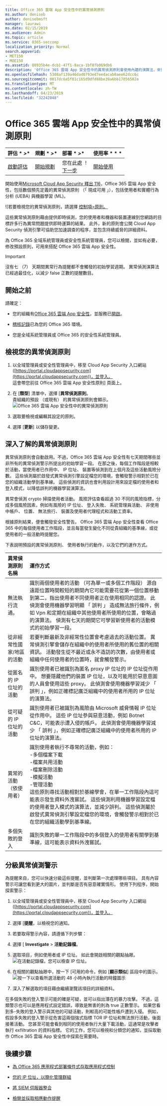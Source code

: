```yaml
---
title: Office 365 雲端 App 安全性中的異常偵測原則
ms.author: deniseb
author: denisebmsft
manager: laurawi
ms.date: 02/15/2019
ms.audience: Admin
ms.topic: article
ms.service: O365-seccomp
localization_priority: Normal
search.appverid:
- MET150
- MOE150
ms.assetid: 88935b4e-dcb1-47f1-8aca-1bf8fb069db6
description: 'Office 365 雲端 App 安全性中的異常偵測原則會使用內建的演算法，來協助找出潛在的問題。 您應該有至少一個異常偵測原則，您可以使用篩選器來調整 （當您建立它）。 '
ms.openlocfilehash: 5308af139a46dad0793ed7eedacab0aee62dcc6c
ms.sourcegitcommit: 0017dc6a5f81c165d9dfd88be39a6bb17856582e
ms.translationtype: MT
ms.contentlocale: zh-TW
ms.lasthandoff: 04/23/2019
ms.locfileid: "32242848"
---
```

# <a name="anomaly-detection-policies-in-office-365-cloud-app-security"></a>Office 365 雲端 App 安全性中的異常偵測原則

|評估 * *\>**|規劃 * *\>**|部署 * *\>**|使用率 * * *|
|:-----|:-----|:-----|:-----|
|[啟動評估](office-365-cas-overview.md) <br/> |[開始規劃](get-ready-for-office-365-cas.md) <br/> |您在此處 ！  <br/> [下一步](ocas-conditional-access-app-control.md) <br/> |[開始使用](utilization-activities-for-ocas.md) <br/> |
   
開始使用[Microsoft Cloud App Security 釋出 116](new-in-office-365-cas-2018.md#office-365-cloud-app-security-release-116)，Office 365 雲端 App 安全性，包括數個預先定義的異常偵測原則 （「 現成可用 」），包括使用者和實體行為分析 (UEBA) 與機器學習 (ML)。
  
![若要檢視您的異常偵測原則，請選擇 [控制項\>原則。](media/9663baa5-98bf-45e0-9458-6e572b43ec72.png)
  
這些異常偵測原則藉由提供即時偵測，您的使用者和機器和裝置連線到您網路的目標許多行為異常問題提供即時運算的結果。 此外，新的原則會公開 Cloud App Security 偵測引擎可協助您加速調查的程序，並包含持續威脅的詳細資料。
  
為 Office 365 全域系統管理員或安全性系統管理員，您可以檢閱，並如有必要，修改預設原則，可用來搭配 Office 365 雲端 App 安全性。
  
 > [!IMPORTANT]
> 沒有七 （7） 天期間異常行為提醒都不會觸發的初始學習週期。 異常偵測演算法已經過最佳化，以減少 false 正數的提醒數目。 
  
## <a name="before-you-begin"></a>開始之前

請確定：
  
- 您的組織有[Office 365 雲端 App 安全性](office-365-cas-overview.md)，並服務已[開啟](turn-on-office-365-cas.md)。
    
- [稽核記錄](turn-audit-log-search-on-or-off.md)已為您的 Office 365 環境。 
    
- 您是全域系統管理員或 Office 365 的安全性系統管理員。
    
## <a name="view-your-anomaly-detection-policies"></a>檢視您的異常偵測原則

1. 以全域管理員或安全性管理員中，移至 Cloud App Security 入口網站 ([https://portal.cloudappsecurity.com](https://portal.cloudappsecurity.com))，並登入。<br>這會帶您前往 Office 365 雲端 App 安全性原則] 頁面上。
    
2. 在 [**類型**] 清單中，選擇 [**異常偵測原則**。<br>貴組織的預設 （或現有） 的異常偵測原則會顯示。<br>![Office 365 雲端 App 安全性中的異常偵測原則](media/2e0ee770-787a-4d4a-bea8-389dc765d4c6.png)
  
3. 選取要檢視或編輯其設定的原則。
    
4. 選擇 [**更新**] 以儲存變更。 
    
## <a name="learn-more-about-anomaly-detection-policies"></a>深入了解的異常偵測原則

異常偵測原則會自動啟用。不過，Office 365 雲端 App 安全性有七天期間哪些並非所有的異常偵測警示所提出的初始學習一段。 在那之後，每個工作階段是相較於活動，當使用者已作用中、 IP 位址、 裝置等偵測到在上個月及這些活動風險分數。 這些偵測屬於啟發式異常偵測引擎設定檔您的環境，會觸發警示相對於已在您的組織活動學到基準線。 這些偵測的資訊也會利用設計用來設定檔的使用者和登入模式，以降低誤判的機器學習演算法。
  
異常會偵測 crypto 掃描使用者活動。 風險評估查看超過 30 不同的風險指標，分成多個風險因素，例如有風險的 IP 位址、 登入失敗、 系統管理員活動、 非使用中帳戶、 位置、 無法旅行、 裝置及使用者代理程式和活動工資率。
  
根據原則結果，便會觸發安全性警告。 Office 365 雲端 App 安全性查看 Office 365 中的每個使用者工作階段，並且每當發生變化不同從貴組織的基準線，或從使用者的一般活動時提醒您。
  
下表說明預設的異常偵測原則、 使用者執行的動作，以及它們的運作方式。
  
|**異常偵測原則名稱**|**運作方式**|
|:-----|:-----|
|無法執行流通。  <br/> |識別兩個使用者的活動 （可為單一或多個工作階段） 源自遠距位置時間較短的期間內它可能需要花從第一個位置移動到第二，指出使用者不同使用者正在使用相同的認證。 此偵測會使用機器學習明顯 「 誤判 」 造成無法旅行條件，例如 Vpn 和定期在組織中其他使用者所使用的位置，會略過的演算法。 偵測有七天的期間它可學習新使用者的活動模式的初始學習一段。  <br/> |
|從非經常性國家/地區的活動  <br/> |若要判斷最新及非經常性位置會考慮過去的活動位置。 異常偵測引擎會儲存在組織中的使用者所使用的舊位置的相關資訊。 活動發生從不最近或永不造訪的次數，由使用者或組織中任何使用者的位置時，就會觸發警示。  <br/> |
|從匿名的 IP 位址的活動  <br/> |識別使用者已被識別為匿名 proxy IP 位址的 IP 位址從作用中。 想要隱藏他們的裝置 IP 位址，以及可能用於惡意意圖的人員會使用這些 proxy。 此偵測會使用機器學習減少 「 誤判 」，例如正確標記廣泛組織中的使用者所用的 IP 位址的演算法。  <br/> |
|從可疑的 IP 位址的活動  <br/> |識別使用者已被識別為風險由 Microsoft 威脅情報 IP 位址從作用中。 這些 IP 位址參與惡意活動，例如 Botnet C&amp;C，可能表示遭入侵的帳戶。 此偵測會使用機器學習減少 「 誤判 」，例如正確標記廣泛組織中的使用者所用的 IP 位址的演算法。  <br/> |
|異常的活動 （依使用者）  <br/> | 識別使用者執行不尋常的活動，例如：  <br/>  -多個檔案下載  <br/>  -檔案共用活動  <br/>  -檔案刪除活動  <br/>  -模擬活動  <br/>  -管理活動  <br/>  這些原則尋找活動相對於基線學會，在單一工作階段內這可能表示發生資料外洩嘗試。 這些偵測利用機器學習設定檔的使用者登入模式的演算法，並減少誤判。 這些偵測屬於啟發式異常偵測引擎設定檔您的環境，會觸發警示相對於已在您的組織活動學到基準線。  <br/> |
|多個失敗的登入  <br/> |識別失敗的單一工作階段中的多個登入的使用者有關學到基準線，這可能表示資料外洩嘗試。  <br/> |
   
## <a name="triage-anomaly-detection-alerts"></a>分級異常偵測警示

為提醒來自，您可以快速分級這些提醒，並判斷第一次處理哪些項目。 具有內容警示可讓您看到更大的圖片，並判斷是否有惡意確實情形。 使用下列程序，開始探索警示：
  
1. 以全域管理員或安全性管理員中，移至 Cloud App Security 入口網站 ([https://portal.cloudappsecurity.com](https://portal.cloudappsecurity.com))，並登入。 
    
2. 選擇 [**提醒**，以檢視您的通知。 
    
3. 若要取得警示內容，請遵循下列步驟：
    
4. 選擇 [ **Investigate** \> **活動記錄檔**。
    
5. 選取項目，例如使用者或 IP 位址。 如此會開啟相關的觀點抽屜。<br>![在活動記錄檔，您可以檢查 IP 位址。](media/32a727c5-e406-4fe2-9443-c1a7fb6628fc.png)
  
6. 在相關的觀點抽屜中，按一下 [可用的命令，例如 [**顯示類似**] 區段中的圖示。<br> ![按一下以查看所選活動的 48 小時內執行活動的時鐘圖示](media/c6c96aa0-98e5-4205-8873-45f8d6fd0843.png)
  
7. 深入了解選取的項目藉由繼續瀏覽該項目的詳細資料。
    
在多個失敗的登入警示可能的確是可疑，並可以指出潛在的暴力攻擊。 不過，這類警示也可以是應用程式設定錯誤，導致是無害的則為 true 正數警示。 如果您看到多-失敗的登入警示與其他的可疑活動，則較高的可能性帳戶遭到入侵。 例如，假設多失敗的登入警示從危害這兩個強式指標 TOR IP 位址和無法旅行活動，後面接著活動。 您甚至可能會看到相同的使用者執行大量下載活動，這通常是攻擊者執行 exfiltration 的資料指標。 它的工作，您可以檢視和分類您的通知，並採取動作 Office 365 雲端 App 安全性中探索在需要時。
  
## <a name="next-steps"></a>後續步驟

- [為 Office 365 應用程式部署條件式存取應用程式控制](ocas-deploy-conditional-access-app-control.md)

- [您的 IP 位址，以簡化管理群組](group-your-ip-addresses-in-ocas.md)

- [將 SIEM 伺服器整合](integrate-your-siem-server-with-office-365-cas.md)
    
- [檢閱並採取相應動作提醒](review-office-365-cas-alerts.md)
    
    

